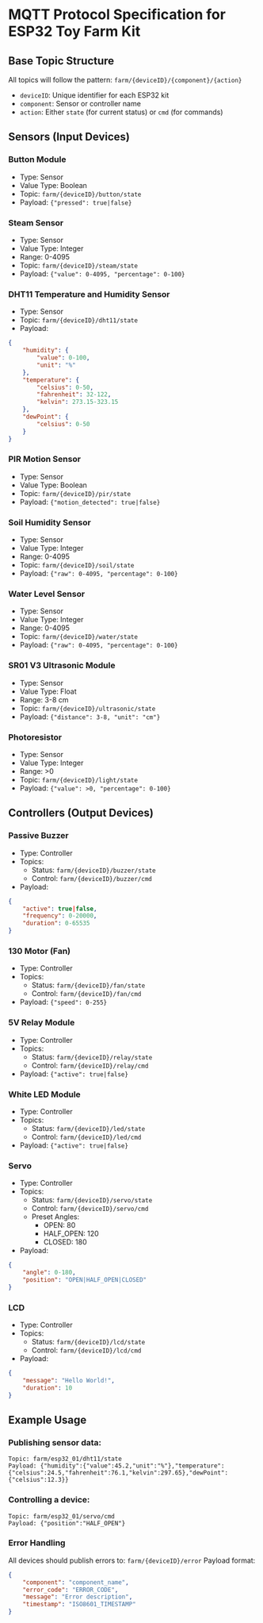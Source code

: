 # MQTT Protocol Specification for ESP32 Toy Farm Kit

## Base Topic Structure
All topics will follow the pattern: `farm/{deviceID}/{component}/{action}`
- `deviceID`: Unique identifier for each ESP32 kit
- `component`: Sensor or controller name
- `action`: Either `state` (for current status) or `cmd` (for commands)

## Sensors (Input Devices)

### Button Module
- Type: Sensor
- Value Type: Boolean
- Topic: `farm/{deviceID}/button/state`
- Payload: `{"pressed": true|false}`

### Steam Sensor
- Type: Sensor
- Value Type: Integer
- Range: 0-4095
- Topic: `farm/{deviceID}/steam/state`
- Payload: `{"value": 0-4095, "percentage": 0-100}`

### DHT11 Temperature and Humidity Sensor
- Type: Sensor
- Topic: `farm/{deviceID}/dht11/state`
- Payload:
```json
{
    "humidity": {
        "value": 0-100,
        "unit": "%"
    },
    "temperature": {
        "celsius": 0-50,
        "fahrenheit": 32-122,
        "kelvin": 273.15-323.15
    },
    "dewPoint": {
        "celsius": 0-50
    }
}
```

### PIR Motion Sensor
- Type: Sensor
- Value Type: Boolean
- Topic: `farm/{deviceID}/pir/state`
- Payload: `{"motion_detected": true|false}`

### Soil Humidity Sensor
- Type: Sensor
- Value Type: Integer
- Range: 0-4095
- Topic: `farm/{deviceID}/soil/state`
- Payload: `{"raw": 0-4095, "percentage": 0-100}`

### Water Level Sensor
- Type: Sensor
- Value Type: Integer
- Range: 0-4095
- Topic: `farm/{deviceID}/water/state`
- Payload: `{"raw": 0-4095, "percentage": 0-100}`

### SR01 V3 Ultrasonic Module
- Type: Sensor
- Value Type: Float
- Range: 3-8 cm
- Topic: `farm/{deviceID}/ultrasonic/state`
- Payload: `{"distance": 3-8, "unit": "cm"}`

### Photoresistor
- Type: Sensor
- Value Type: Integer
- Range: >0
- Topic: `farm/{deviceID}/light/state`
- Payload: `{"value": >0, "percentage": 0-100}`

## Controllers (Output Devices)

### Passive Buzzer
- Type: Controller
- Topics:
  - Status: `farm/{deviceID}/buzzer/state`
  - Control: `farm/{deviceID}/buzzer/cmd`
- Payload:
```json
{
    "active": true|false,
    "frequency": 0-20000,
    "duration": 0-65535
}
```

### 130 Motor (Fan)
- Type: Controller
- Topics:
  - Status: `farm/{deviceID}/fan/state`
  - Control: `farm/{deviceID}/fan/cmd`
- Payload: `{"speed": 0-255}`

### 5V Relay Module
- Type: Controller
- Topics:
  - Status: `farm/{deviceID}/relay/state`
  - Control: `farm/{deviceID}/relay/cmd`
- Payload: `{"active": true|false}`

### White LED Module
- Type: Controller
- Topics:
  - Status: `farm/{deviceID}/led/state`
  - Control: `farm/{deviceID}/led/cmd`
- Payload: `{"active": true|false}`

### Servo
- Type: Controller
- Topics:
  - Status: `farm/{deviceID}/servo/state`
  - Control: `farm/{deviceID}/servo/cmd`
  - Preset Angles: 
    - OPEN: 80
    - HALF_OPEN: 120
    - CLOSED: 180
- Payload:
```json
{
    "angle": 0-180,
    "position": "OPEN|HALF_OPEN|CLOSED"
}
```

### LCD
- Type: Controller
- Topics:
  - Status: `farm/{deviceID}/lcd/state`
  - Control: `farm/{deviceID}/lcd/cmd`
- Payload:
```json
{
    "message": "Hello World!",
    "duration": 10
}
```

## Example Usage

### Publishing sensor data:
```
Topic: farm/esp32_01/dht11/state
Payload: {"humidity":{"value":45.2,"unit":"%"},"temperature":{"celsius":24.5,"fahrenheit":76.1,"kelvin":297.65},"dewPoint":{"celsius":12.3}}
```

### Controlling a device:
```
Topic: farm/esp32_01/servo/cmd
Payload: {"position":"HALF_OPEN"}
```

### Error Handling
All devices should publish errors to: `farm/{deviceID}/error`
Payload format:
```json
{
    "component": "component_name",
    "error_code": "ERROR_CODE",
    "message": "Error description",
    "timestamp": "ISO8601_TIMESTAMP"
}
```
